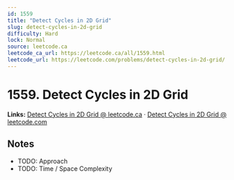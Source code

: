 ```yaml
--- 
id: 1559
title: "Detect Cycles in 2D Grid"
slug: detect-cycles-in-2d-grid
difficulty: Hard
lock: Normal
source: leetcode.ca
leetcode_ca_url: https://leetcode.ca/all/1559.html
leetcode_url: https://leetcode.com/problems/detect-cycles-in-2d-grid/
---
```


# 1559. Detect Cycles in 2D Grid

**Links:** [Detect Cycles in 2D Grid @ leetcode.ca](https://leetcode.ca/all/1559.html) · [Detect Cycles in 2D Grid @ leetcode.com](https://leetcode.com/problems/detect-cycles-in-2d-grid/)

## Notes
- TODO: Approach
- TODO: Time / Space Complexity
